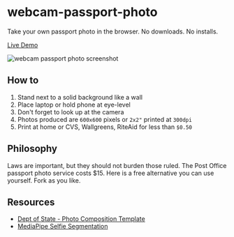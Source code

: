 # webcam-passport-photo

Take your own passport photo in the browser. No downloads. No installs.

[Live Demo](https://webcam-passport-photo.onrender.com)

![webcam passport photo screenshot](demo.jpg)

## How to

1. Stand next to a solid background like a wall
2. Place laptop or hold phone at eye-level
3. Don't forget to look up at the camera
4. Photos produced are `600x600` pixels or `2x2"` printed at `300dpi`
5. Print at home or CVS, Wallgreens, RiteAid for less than `$0.50`

## Philosophy

Laws are important, but they should not burden those ruled. The Post Office passport photo service costs $15. Here is a free alternative you can use yourself. Fork as you like.

## Resources 

- [Dept of State - Photo Composition Template](https://travel.state.gov/content/travel/en/us-visas/visa-information-resources/photos/photo-composition-template.html)
- [MediaPipe Selfie Segmentation](https://google.github.io/mediapipe/solutions/selfie_segmentation.html)